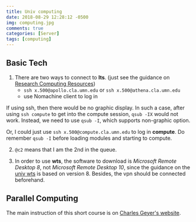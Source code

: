 ```yaml
---
title: Univ computing
date: 2018-08-29 12:28:12 -0500
img: computing.jpg
comments: true
categories: [Server]
tags: [computing]
---
```


## Basic Tech 

1. There are two ways to connect to **lts**. (just see the guidance on [Research Computing Resources](http://latis.umn.edu/services-and-programs/research-support/research-planning/additional-research-resources))
    - `ssh x.500@apollo.cla.umn.edu` or `ssh x.500@athena.cla.umn.edu`
    - use Nomachine client to log in

If using ssh, then there would be no graphic display. In such a case, after using `ssh compute` to get into the compute session, `qsub -IX` would not work. Instead, we need to use `qsub -I`, which supports non-graphic option.

Or, I could just use `ssh x.500@compute.cla.umn.edu` to log in **compute**. Do remember `qsub -I` before loading modules and starting to compute.

2. `@c2` means that I am the 2nd in the queue.

3. In order to use **wts**, the software to download is *Microsoft Remote Desktop 8*, not *Microsoft Remote Desktop 10*, since the guidance on the [univ wts](https://cbs.umn.edu/info/internal-resources/faculty-staff/rlt/guides/wts#Mac) is based on version 8. Besides, the vpn should be connected beforehand.

## Parallel Computing

The main instruction of this short course is on [Charles Geyer's website](https://cjgeyer.github.io/Orientation2018/).

